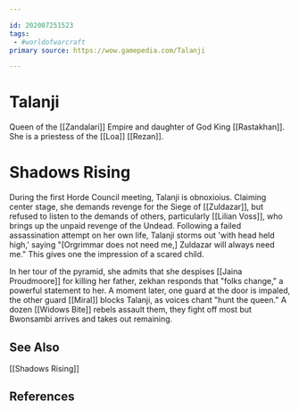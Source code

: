 ```yaml
---

id: 202007251523
tags:
 - #worldofwarcraft
primary source: https://wow.gamepedia.com/Talanji

---
```


# Talanji
Queen of the [[Zandalari]] Empire and daughter of God King [[Rastakhan]]. She is a priestess of the [[Loa]] [[Rezan]].

# Shadows Rising
During the first Horde Council meeting, Talanji is obnoxioius. Claiming center stage, she demands revenge for the Siege of [[Zuldazar]], but refused to listen to the demands of others, particularly [[Lilian Voss]], who brings up the unpaid revenge of the Undead.
Following a failed assassination attempt on her own life, Talanji storms out 'with head held high,' saying "[Orgrimmar does not need me,] Zuldazar will always need me." This gives one the impression of a scared child.

In her tour of the pyramid, she admits that she despises [[Jaina Proudmoore]] for killing her father, zekhan responds that "folks change," a powerful statement to her. A moment later, one guard at the door is impaled, the other guard [[Miral]] blocks Talanji, as voices chant "hunt the queen." A dozen [[Widows Bite]] rebels assault them, they fight off most but Bwonsambi arrives and takes out remaining.



## See Also
[[Shadows Rising]]

## References

